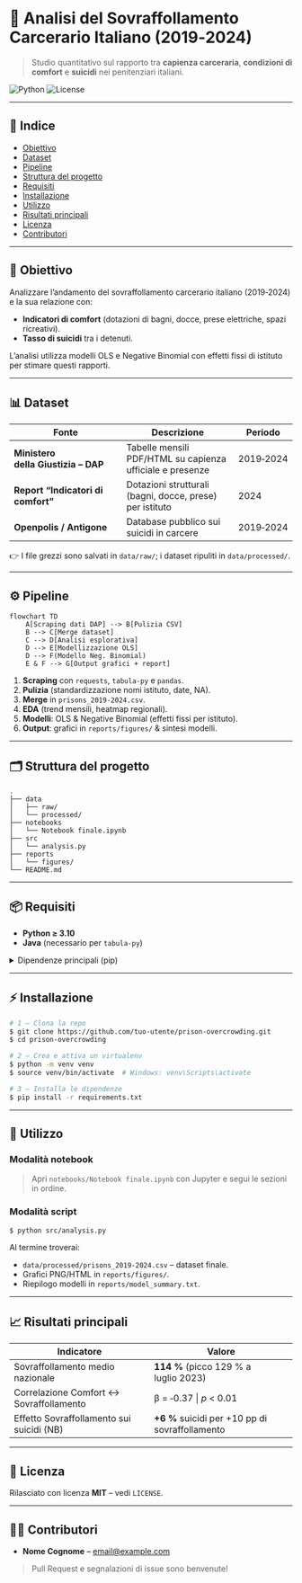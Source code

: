 # 🚨 Analisi del Sovraffollamento Carcerario Italiano (2019‑2024)

> Studio quantitativo sul rapporto tra **capienza carceraria**, **condizioni di comfort** e **suicidi** nei penitenziari italiani.

![Python](https://img.shields.io/badge/python-3.10%2B-blue?logo=python)
![License](https://img.shields.io/badge/license-MIT-green)

---

## 🔗 Indice

- [Obiettivo](#obiettivo)
- [Dataset](#dataset)
- [Pipeline](#pipeline)
- [Struttura del progetto](#struttura-del-progetto)
- [Requisiti](#requisiti)
- [Installazione](#installazione)
- [Utilizzo](#utilizzo)
- [Risultati principali](#risultati-principali)
- [Licenza](#licenza)
- [Contributori](#contributori)

---

## 🎯 Obiettivo
Analizzare l’andamento del sovraffollamento carcerario italiano (2019‑2024) e la sua relazione con:

- **Indicatori di comfort** (dotazioni di bagni, docce, prese elettriche, spazi ricreativi).
- **Tasso di suicidi** tra i detenuti.

L’analisi utilizza modelli OLS e Negative Binomial con effetti fissi di istituto per stimare questi rapporti.

---

## 📊 Dataset

| Fonte | Descrizione | Periodo |
|-------|------------|---------|
| **Ministero della Giustizia – DAP** | Tabelle mensili PDF/HTML su capienza ufficiale e presenze | 2019‑2024 |
| **Report “Indicatori di comfort”** | Dotazioni strutturali (bagni, docce, prese) per istituto | 2024 |
| **Openpolis / Antigone** | Database pubblico sui suicidi in carcere | 2019‑2024 |

:point_right: I file grezzi sono salvati in `data/raw/`; i dataset ripuliti in `data/processed/`.

---

## ⚙️ Pipeline

```mermaid
flowchart TD
    A[Scraping dati DAP] --> B[Pulizia CSV]
    B --> C[Merge dataset]
    C --> D[Analisi esplorativa]
    D --> E[Modellizzazione OLS]
    D --> F(Modello Neg. Binomial)
    E & F --> G[Output grafici + report]
```

1. **Scraping** con `requests`, `tabula‑py` e `pandas`.
2. **Pulizia** (standardizzazione nomi istituto, date, NA).  
3. **Merge** in `prisons_2019‑2024.csv`.  
4. **EDA** (trend mensili, heatmap regionali).  
5. **Modelli**: OLS & Negative Binomial (effetti fissi per istituto).  
6. **Output**: grafici in `reports/figures/` & sintesi modelli.

---

## 🗂️ Struttura del progetto

```text
.
├── data
│   ├── raw/
│   └── processed/
├── notebooks
│   └── Notebook finale.ipynb
├── src
│   └── analysis.py
├── reports
│   └── figures/
└── README.md
```

---

## 📦 Requisiti

- **Python ≥ 3.10**  
- **Java** (necessario per `tabula‑py`)

<details>
<summary>Dipendenze principali (pip)</summary>

```text
requests
tabula-py
pandas
numpy
matplotlib
seaborn
statsmodels
scikit-learn
scipy
```
</details>

---

## ⚡ Installazione

```bash
# 1 – Clona la repo
$ git clone https://github.com/tuo-utente/prison-overcrowding.git
$ cd prison-overcrowding

# 2 – Crea e attiva un virtualenv
$ python -m venv venv
$ source venv/bin/activate  # Windows: venv\Scripts\activate

# 3 – Installa le dipendenze
$ pip install -r requirements.txt
```

---

## 🚀 Utilizzo

### Modalità notebook

> Apri `notebooks/Notebook finale.ipynb` con Jupyter e segui le sezioni in ordine.

### Modalità script

```bash
$ python src/analysis.py
```

Al termine troverai:

- `data/processed/prisons_2019-2024.csv` – dataset finale.
- Grafici PNG/HTML in `reports/figures/`.
- Riepilogo modelli in `reports/model_summary.txt`.

---

## 📈 Risultati principali

| Indicatore | Valore |
|------------|--------|
| Sovraffollamento medio nazionale | **114 %** (picco 129 % a luglio 2023) |
| Correlazione Comfort ↔️ Sovraffollamento | β = ‑0.37 \| *p* < 0.01 |
| Effetto Sovraffollamento sui suicidi (NB) | **+6 %** suicidi per +10 pp di sovraffollamento |

---

## 📜 Licenza
Rilasciato con licenza **MIT** – vedi `LICENSE`.

---

## 🙋‍♀️ Contributori

- **Nome Cognome** – email@example.com

> Pull Request e segnalazioni di issue sono benvenute!

